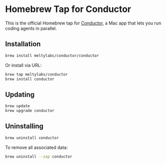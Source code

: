 # Homebrew Tap for Conductor

This is the official Homebrew tap for [Conductor](https://conductor.build/), a Mac app that lets you run coding agents in parallel.

## Installation

```bash
brew install meltylabs/conductor/conductor
```

Or install via URL:

```bash
brew tap meltylabs/conductor
brew install conductor
```

## Updating

```bash
brew update
brew upgrade conductor
```

## Uninstalling

```bash
brew uninstall conductor
```

To remove all associated data:

```bash
brew uninstall --zap conductor
```

